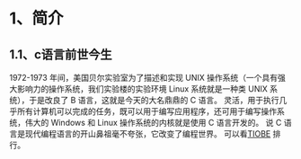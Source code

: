 # 1、简介
## 1.1、c语言前世今生

1972-1973 年间，美国贝尔实验室为了描述和实现 UNIX 操作系统（一个具有强大影响力的操作系统，我们实验楼的实验环境 Linux 系统就是一种类 UNIX 系统），于是改良了 B 语言，这就是今天的大名鼎鼎的 C 语言。
灵活，用于执行几乎所有计算机可以完成的任务，既可以用于编写应用程序，还可用于编写操作系统，伟大的 Windows 和 Linux 操作系统的内核就是使用 C 语言开发的。
说 C 语言是现代编程语言的开山鼻祖毫不夸张，它改变了编程世界。
可以看[TIOBE](http://www.tiobe.com/index.php/content/paperinfo/tpci/index.html) 排行。
